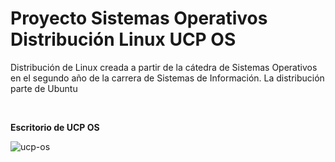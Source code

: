 <h1>Proyecto Sistemas Operativos Distribución Linux UCP OS</h1>
<p>Distribución de Linux creada a partir de la cátedra de Sistemas Operativos en el segundo año de la carrera de Sistemas de Información. La distribución parte de Ubuntu</p><br>


<p><strong>Escritorio de UCP OS</strong></p>

![ucp-os](https://github.com/user-attachments/assets/1d0b77ce-5192-49e0-bf15-f7c07e4103f9)
